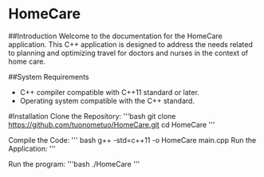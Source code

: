 # HomeCare
##Introduction
Welcome to the documentation for the HomeCare application. This C++ application is designed to address the needs related to planning and optimizing travel for doctors and nurses in the context of home care.

##System Requirements
- C++ compiler compatible with C++11 standard or later.
- Operating system compatible with the C++ standard.

#Installation
Clone the Repository:
'''bash
git clone https://github.com/tuonometuo/HomeCare.git
cd HomeCare
'''

Compile the Code:
''' bash
g++ -std=c++11 -o HomeCare main.cpp
Run the Application:
'''

Run the program:
'''bash
./HomeCare
'''
